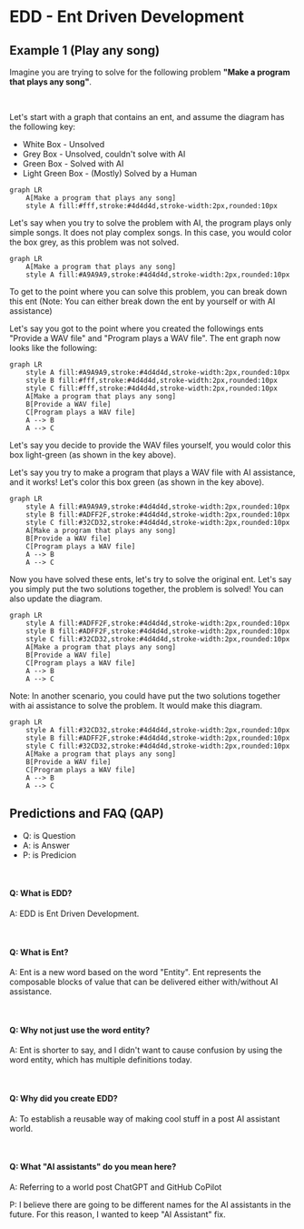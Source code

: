 # EDD - Ent Driven Development



## Example 1 (Play any song)

Imagine you are trying to solve for the following problem **"Make a program that plays any song"**.

<br>

Let's start with a graph that contains an ent, and assume the diagram has the following key:
* White Box - Unsolved
* Grey Box - Unsolved, couldn't solve with AI
* Green Box - Solved with AI
* Light Green Box - (Mostly) Solved by a Human

```mermaid
graph LR
    A[Make a program that plays any song]
    style A fill:#fff,stroke:#4d4d4d,stroke-width:2px,rounded:10px
```

Let's say when you try to solve the problem with AI, the program plays only simple songs. It does not play complex songs. In this case, you would color the box grey, as this problem was not solved.

```mermaid
graph LR
    A[Make a program that plays any song]
    style A fill:#A9A9A9,stroke:#4d4d4d,stroke-width:2px,rounded:10px
```

To get to the point where you can solve this problem, you can break down this ent (Note: You can either break down the ent by yourself or with AI assistance)

Let's say you got to the point where you created the followings ents "Provide a WAV file" and "Program plays a WAV file". The ent graph now looks like the following:  

```mermaid
graph LR
    style A fill:#A9A9A9,stroke:#4d4d4d,stroke-width:2px,rounded:10px
    style B fill:#fff,stroke:#4d4d4d,stroke-width:2px,rounded:10px
    style C fill:#fff,stroke:#4d4d4d,stroke-width:2px,rounded:10px
    A[Make a program that plays any song]
    B[Provide a WAV file]
    C[Program plays a WAV file]
    A --> B
    A --> C
```

Let's say you decide to provide the WAV files yourself, you would color this box light-green (as shown in the key above).

Let's say you try to make a program that plays a WAV file with AI assistance, and it works! Let's color this box green (as shown in the key above).

```mermaid
graph LR
    style A fill:#A9A9A9,stroke:#4d4d4d,stroke-width:2px,rounded:10px
    style B fill:#ADFF2F,stroke:#4d4d4d,stroke-width:2px,rounded:10px
    style C fill:#32CD32,stroke:#4d4d4d,stroke-width:2px,rounded:10px
    A[Make a program that plays any song]
    B[Provide a WAV file]
    C[Program plays a WAV file]
    A --> B
    A --> C
```

Now you have solved these ents, let's try to solve the original ent. Let's say you simply put the two solutions together, the problem is solved! You can also update the diagram.

```mermaid
graph LR
    style A fill:#ADFF2F,stroke:#4d4d4d,stroke-width:2px,rounded:10px
    style B fill:#ADFF2F,stroke:#4d4d4d,stroke-width:2px,rounded:10px
    style C fill:#32CD32,stroke:#4d4d4d,stroke-width:2px,rounded:10px
    A[Make a program that plays any song]
    B[Provide a WAV file]
    C[Program plays a WAV file]
    A --> B
    A --> C
```

Note: In another scenario, you could have put the two solutions together with ai assistance to solve the problem. It would make this diagram.

```mermaid
graph LR
    style A fill:#32CD32,stroke:#4d4d4d,stroke-width:2px,rounded:10px
    style B fill:#ADFF2F,stroke:#4d4d4d,stroke-width:2px,rounded:10px
    style C fill:#32CD32,stroke:#4d4d4d,stroke-width:2px,rounded:10px
    A[Make a program that plays any song]
    B[Provide a WAV file]
    C[Program plays a WAV file]
    A --> B
    A --> C
```


## Predictions and FAQ (QAP)
* Q: is Question
* A: is Answer
* P: is Predicion

<br>

#### Q: What is EDD?
A: EDD is Ent Driven Development.

<br>

#### Q: What is Ent?
A: Ent is a new word based on the word "Entity". Ent represents the composable blocks of value that can be delivered either with/without AI assistance.

<br>

#### Q: Why not just use the word entity?

A: Ent is shorter to say, and I didn't want to cause confusion by using the word entity, which has multiple definitions today.

<br>

#### Q: Why did you create EDD?

A: To establish a reusable way of making cool stuff in a post AI assistant world.

<br>

#### Q: What "AI assistants" do you mean here?

A: Referring to a world post ChatGPT and GitHub CoPilot

P: I believe there are going to be different names for the AI assistants in the future. For this reason, I wanted to keep "AI Assistant" fix.
